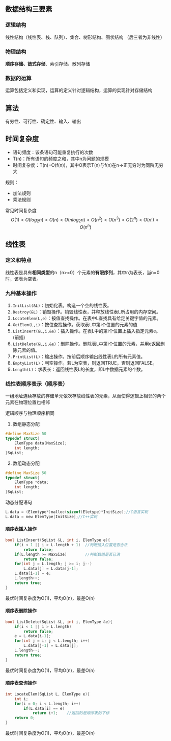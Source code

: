 ## 数据结构三要素

### 逻辑结构

线性结构（线性表、栈、队列）、集合、树形结构、图状结构 （后三者为非线性）

### 物理结构

**顺序存储、链式存储**、索引存储、散列存储

### 数据的运算

运算包括定义和实现，运算的定义针对逻辑结构，运算的实现针对存储结构

## 算法

有穷性、可行性、确定性、输入、输出





## 时间复杂度

+ 语句频度：该条语句可能重复执行的次数
+ T(n)：所有语句的频度之和，其中n为问题的规模
+ 时间复杂度：T(n)=O(f(n))，其中O表示T(n)与f(n)在n->正无穷时为同阶无穷大

规则：

+ 加法规则
+ 乘法规则

常见时间复杂度
$$
O(1)<O(log_2⁡n)<O(n)<O(nlog_2n)<O(n^2)<O(n^3)<O(2^n)<O(n!)<O(n^n)
$$

## 线性表

### 定义和特点

线性表是具有**相同类型**的n（n>=0）个元素的**有限序列**，其中n为表长，当n=0时，该表为空表。

### 九种基本操作

1. `InitList(&L)`：初始化表。构造一个空的线性表。
2. `Destroy(&L)`：销毁操作。销毁线性表，并释放线性表L所占用的内存空间。
3. `LocateElem(L,e)`：按值查找操作。在表中L查找具有给定关键字值的元素。
4. `GetElem(L,i)`：按位查找操作。获取表L中第i个位置的元素的值
5. `ListInsert(&L,i,&e)`：插入操作。在表L中的第i个位置上插入指定元素e。(前插)
6. `ListDelete(&L,i,&e)`：删除操作。删除表L中第i个位置的元素，并用e返回删除元素的值。
7. `PrintList(L)`：输出操作。按前后顺序输出线性表L的所有元素值。
8. `EmptyList(L)`：判空操作。若L为空表，则返回TRUE，否则返回FALSE。
9. `Length(L)`：求表长：返回线性表L的长度，即L中数据元素的个数。

### 线性表顺序表示（顺序表） 

一组地址连续存放的存储单元依次存放线性表的元素，从而使得逻辑上相邻的两个元素在物理位置也相邻

逻辑顺序与物理顺序相同

1. 数组静态分配

```c
#define MaxSize 50
typedef struct{
    ElemType data[MaxSize];
    int length;
}SqList;
```

2. 数组动态分配
```c
#define MaxSize 50
typedef struct{
    ElemType *data;
    int length;
}SqList;
```

动态分配语句

```c
L.data = (Elemtype*)malloc(sizeof(Eletype)*InitSize);//C语言实现
L.data = new ElemType[InitSize];//C++实现
```

#### 顺序表插入操作

```c++
bool ListInsert(SqList &L, int i, ElemType e){
    if(i < 1 || i > L.length + 1)  //判断插入位置是否合法
        return false;
    if(L.length >= MaxSize)        //判断数组是否已满
        return false;
    for(int j = L.length; j >= i; j--)
        L.data[j] = L.data[j-1];
    L.data[i-1] = e;
    L.length++;
    return true;
}
```

最优时间复杂度为O(1)，平均O(n)，最差O(n)

#### 顺序表删除操作

```c++
bool ListDelete(SqList &L, int i, ElemType &e){
    if(i < 1 || i > L.length)
        return false;
    e = L.data[i-1];
    for(int j = i; j < L.length; i++)
        L.data[j-1] = L.data[j];
    L.length--;
    return true;
}
```

最优时间复杂度为O(1)，平均O(n)，最差O(n)

#### 顺序表查询操作

```c++
int LocateElem(SqList L, ElemType e){
    int i;
    for(i = 0; i < L.length; i++)
        if(L.data[i] == e)
            return i+1;    //返回的是顺序表的下标
    return 0;
}
```

最优时间复杂度为O(1)，平均O(n)，最差O(n)